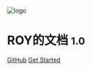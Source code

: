 <!-- _coverpage.md -->

![logo](https://cdn.jsdelivr.net/gh/RalstonLiu/MyImageRepo/img/20200529172533.png)

# ROY的文档 <small>1.0</small>



[GitHub](https://github.com/RalstonLiu/MyDocsify)
[Get Started](README.md)

<!-- 背景色![color](#fbb30b)-->


<!-- 背景图片![](_media/doc.jpg) -->
